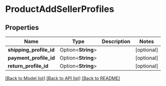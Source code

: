 # ProductAddSellerProfiles

## Properties

Name | Type | Description | Notes
------------ | ------------- | ------------- | -------------
**shipping_profile_id** | Option<**String**> |  | [optional]
**payment_profile_id** | Option<**String**> |  | [optional]
**return_profile_id** | Option<**String**> |  | [optional]

[[Back to Model list]](../README.md#documentation-for-models) [[Back to API list]](../README.md#documentation-for-api-endpoints) [[Back to README]](../README.md)


